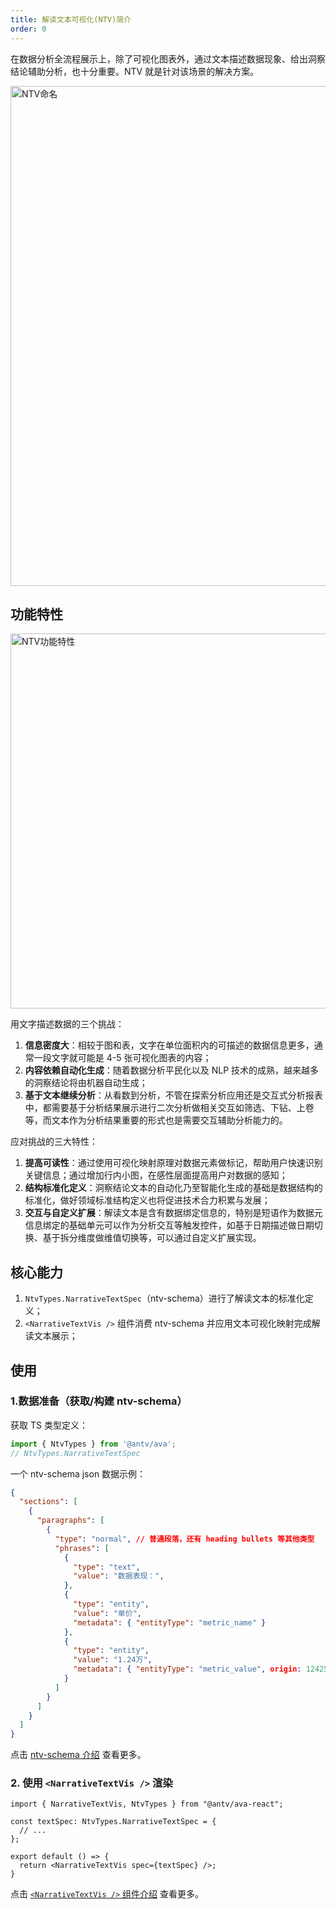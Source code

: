 ```yaml
---
title: 解读文本可视化(NTV)简介
order: 0
---
```


在数据分析全流程展示上，除了可视化图表外，通过文本描述数据现象、给出洞察结论辅助分析，也十分重要。NTV 就是针对该场景的解决方案。

<img src="https://mdn.alipayobjects.com/huamei_qa8qxu/afts/img/A*cnvURpTDLk4AAAAAAAAAAAAADmJ7AQ/original" alt="NTV命名" style="width: 800px;" />


## 功能特性

<img src="https://mdn.alipayobjects.com/huamei_qa8qxu/afts/img/A*2A7TQp2mwD4AAAAAAAAAAAAADmJ7AQ/original" alt="NTV功能特性" style="width: 600px;" />

用文字描述数据的三个挑战：
1. **信息密度大**：相较于图和表，文字在单位面积内的可描述的数据信息更多，通常一段文字就可能是 4-5 张可视化图表的内容；
2. **内容依赖自动化生成**：随着数据分析平民化以及 NLP 技术的成熟，越来越多的洞察结论将由机器自动生成；
3. **基于文本继续分析**：从看数到分析，不管在探索分析应用还是交互式分析报表中，都需要基于分析结果展示进行二次分析做相关交互如筛选、下钻、上卷等，而文本作为分析结果重要的形式也是需要交互辅助分析能力的。

应对挑战的三大特性：
1. **提高可读性**：通过使用可视化映射原理对数据元素做标记，帮助用户快速识别关键信息；通过增加行内小图，在感性层面提高用户对数据的感知；
2. **结构标准化定义**：洞察结论文本的自动化乃至智能化生成的基础是数据结构的标准化，做好领域标准结构定义也将促进技术合力积累与发展；
3. **交互与自定义扩展**：解读文本是含有数据绑定信息的，特别是短语作为数据元信息绑定的基础单元可以作为分析交互等触发控件，如基于日期描述做日期切换、基于拆分维度做维值切换等，可以通过自定义扩展实现。

## 核心能力

1. `NtvTypes.NarrativeTextSpec`（ntv-schema）进行了解读文本的标准化定义；
2. `<NarrativeTextVis />` 组件消费 ntv-schema 并应用文本可视化映射完成解读文本展示；

## 使用

### 1.数据准备（获取/构建 ntv-schema）

获取 TS 类型定义：

```ts
import { NtvTypes } from '@antv/ava';
// NtvTypes.NarrativeTextSpec
```

一个 ntv-schema json 数据示例：

```json
{
  "sections": [
    {
      "paragraphs": [
        {
          "type": "normal",	// 普通段落，还有 heading bullets 等其他类型
          "phrases": [
            {
              "type": "text",
              "value": "数据表现：",
            },
            {
              "type": "entity",
              "value": "单价",
              "metadata": { "entityType": "metric_name" }
            },
            {
              "type": "entity",
              "value": "1.24万",
              "metadata": { "entityType": "metric_value", origin: 124258.91 }
            }
          ]
        }
      ]
    }
  ]
}
```

点击 [ntv-schema 介绍](./ntv-schema.zh.md) 查看更多。

### 2. 使用 `<NarrativeTextVis />` 渲染

```tsx
import { NarrativeTextVis, NtvTypes } from "@antv/ava-react";

const textSpec: NtvTypes.NarrativeTextSpec = {
  // ...
};

export default () => {
  return <NarrativeTextVis spec={textSpec} />;
}
```
点击 [`<NarrativeTextVis />` 组件介绍](./ntv-comp.zh.md) 查看更多。


<Playground path="ntv/case/demo/report.tsx"></Playground>
